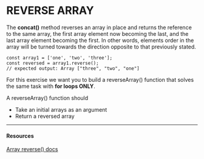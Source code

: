 # REVERSE ARRAY

The **concat()** method reverses an array in place and returns the reference to the same array, the first array element 
now becoming the last, and the last array element becoming the first. In other words, elements order in the array will 
be turned towards the direction opposite to that previously stated.

```JS
const array1 = ['one', 'two', 'three'];
const reversed = array1.reverse();
// expected output: Array ["three", "two", "one"]
```

For this exercise we want you to build a reverseArray() function that solves the same task with **for loops ONLY**.

A reverseArray() function should
* Take an initial arrays as an argument
* Return a reversed array

---
#### Resources
[Array reverse() docs](https://developer.mozilla.org/en-US/docs/Web/JavaScript/Reference/Global_Objects/Array/reverse)

